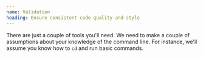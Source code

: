 ```yaml
---
name: Validation
heading: Ensure consistent code quality and style
---
```


There are just a couple of tools you'll need. We need to make a couple of assumptions about your knowledge of the command line. For instance, we'll assume you know how to `cd` and run basic commands.